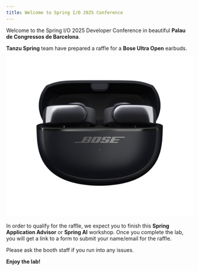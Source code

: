 ```yaml
---
title: Welcome to Spring I/O 2025 Conference
---
```


Welcome to the Spring I/O 2025 Developer Conference in beautiful **Palau de Congressos de Barcelona**.

**Tanzu Spring** team have prepared a raffle for a **Bose Ultra Open** earbuds.

![Bose Ultra Open Earbuds](bose-ultra-open.png)

In order to qualify for the raffle, we expect you to finish this **Spring Application Advisor** or **Spring AI** workshop.
Once you complete the lab, you will get a link to a form to submit your name/email for the raffle.

Please ask the booth staff if you run into any issues.

**Enjoy the lab!**

